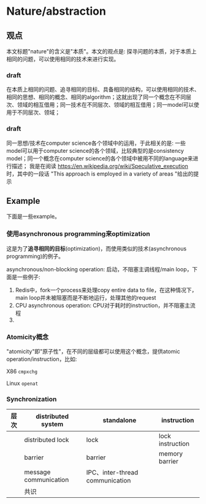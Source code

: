 # Nature/abstraction

## 观点

本文标题"nature"的含义是"本质"。本文的观点是: 探寻问题的本质，对于本质上相同的问题，可以使用相同的技术来进行实现。

### draft

在本质上相同的问题、追寻相同的目标、具备相同的结构，可以使用相同的技术、相同的思想、相同的概念、相同的algorithm；这就出现了同一个概念在不同层次、领域的相互借用；同一技术在不同层次、领域的相互借用；同一model可以使用于不同层次、领域；

### draft

同一思想/技术在computer science各个领域中的运用，于此相关的是: 一些model可以用于computer science的各个领域，比较典型的是consistency model；同一个概念在computer science的各个领域中被用不同的language来进行描述；
我是在阅读 https://en.wikipedia.org/wiki/Speculative_execution 时，其中的一段话 "This approach is employed in a variety of areas "给出的提示

## Example

下面是一些example。

### 使用asynchronous programming来optimization

这是为了**追寻相同的目标**(optimization)，而使用类似的技术(asynchronous programming)的例子。

asynchronous/non-blocking operation: 启动，不阻塞主调线程/main loop，下面是一些例子:
1) Redis中，fork一个process来处理copy entire data to file，在这种情况下，main loop并未被阻塞而是不断地运行，处理其他的request
2) CPU asynchronous operation: CPU对于耗时的instruction，并不阻塞主流程
3) 



### Atomicity概念

"atomicity"即"原子性"，在不同的层级都可以使用这个概念，提供atomic operation/instruction，比如:

X86 `cmpxchg`

Linux `openat`



### Synchronization

| 层次 | distributed system    | standalone                      | instruction      |
| ---- | --------------------- | ------------------------------- | ---------------- |
|      | distributed lock      | lock                            | lock instruction |
|      | barrier               | barrier                         | memory barrier   |
|      | message communication | IPC、inter-thread communication |                  |
|      | 共识                  |                                 |                  |

